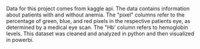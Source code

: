 Data for this project comes from kaggle api. The data contains information about patients with and without anemia. The "pixel" columns refer to the percentage of green, blue, and red pixels in the respective patients eye, as determined by a medical eye scan. The "Hb' column refers to hemoglobin levels. This dataset was cleaned and analyzed in python and then visualized in powerbi.

